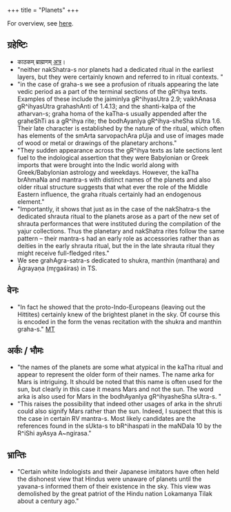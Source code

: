 +++
title = "Planets"
+++

For overview, see [here](../../matnraH/lokAntaram/).

## ग्रहेष्टिः
- काठकम् ब्राह्मणम् [अत्र](../../../kalpe_svamatam/brAhmaNam/kAThakam/graheShTiH/)।
- "neither nakShatra-s nor planets had a dedicated ritual in the earliest layers, but they were certainly known and referred to in ritual contexts. "
- "in the case of graha-s we see a profusion of rituals appearing the late vedic period as a part of the terminal sections of the gR^ihya texts. Examples of these include the jaiminIya gR^ihyasUtra 2.9; vaikhAnasa gR^ihyasUtra grahashAnti of 1.4.13; and the shanti-kalpa of the atharvan-s; graha homa of the kaTha-s usually appended after the graheShTi as a gR^ihya rite; the bodhAyanIya gR^ihya-sheSha sUtra 1.6. Their late character is established by the nature of the ritual, which often has elements of the smArta sarvopachAra pUja and use of images made of wood or metal or drawings of the planetary archons."
- "They sudden appearance across the gR^ihya texts as late sections lent fuel to the indological assertion that they were Babylonian or Greek imports that were brought into the Indic world along with Greek/Babylonian astrology and weekdays. However, the kaTha brAhmaNa and mantra-s with distinct names of the planets and also older ritual structure suggests that what ever the role of the Middle Eastern influence, the graha rituals certainly had an endogenous element."
- "Importantly, it shows that just as in the case of the nakShatra-s the dedicated shrauta ritual to the planets arose as a part of the new set of shrauta performances that were instituted during the compilation of the yajur collections. Thus the planetary and nakShatra rites follow the same pattern – their mantra-s had an early role as accessories rather than as deities in the early shrauta ritual, but the in the late shrauta ritual they might receive full-fledged rites."
- We see grahAgra-satra-s dedicated to shukra, manthin (manthara) and Āgrayaṇa (mr̥gaśiras) in TS.  

## वेनः
- "In fact he showed that the proto-Indo-Europeans (leaving out the Hittites) certainly knew of the brightest planet in the sky. Of course this is encoded in the form the venas recitation with the shukra and manthin graha-s." [MT](https://manasataramgini.wordpress.com/2010/02/18/the-oldest-surviving-planetary-ritual-of-the-hindus/)

## अर्कः / भौमः
- "the names of the planets are some what atypical in the kaTha ritual and appear to represent the older form of their names. The name arka for Mars is intriguing. It should be noted that this name is often used for the sun, but clearly in this case it means Mars and not the sun. The word arka is also used for Mars in the bodhAyanIya gR^ihyasheSha sUtra-s. "
- "This raises the possibility that indeed other usages of arka in the shruti could also signify Mars rather than the sun. Indeed, I suspect that this is the case in certain RV mantra-s. Most likely candidates are the references found in the sUkta-s to bR^ihaspati in the maNDala 10 by the R^iShi ayAsya A~ngirasa."

## भ्रान्तिः
- "Certain white Indologists and their Japanese imitators have often held the dishonest view that Hindus were unaware of planets until the yavana-s informed them of their existence in the sky. This view was demolished by the great patriot of the Hindu nation Lokamanya Tilak about a century ago."
